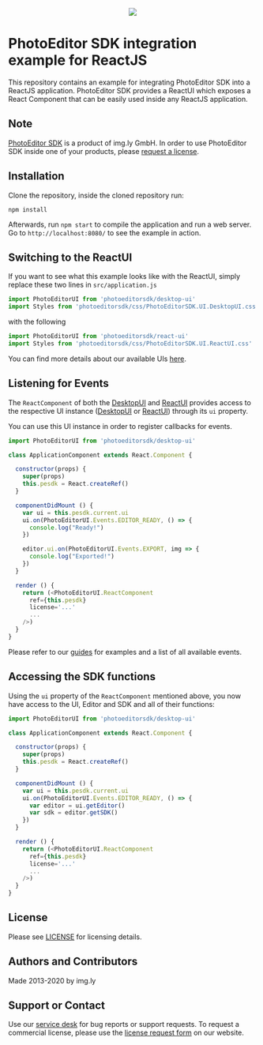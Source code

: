 <p align="center">
  <img src="http://static.photoeditorsdk.com/logo.png" />
</p>

# PhotoEditor SDK integration example for ReactJS

This repository contains an example for integrating PhotoEditor SDK into a ReactJS application.
PhotoEditor SDK provides a ReactUI which exposes a React Component that can be easily used inside
any ReactJS application.

## Note

[PhotoEditor SDK](https://www.photoeditorsdk.com/?utm_campaign=Projects&utm_source=Github&utm_medium=Side_Projects&utm_content=React-Demo)
is a product of img.ly GmbH. In order to use PhotoEditor SDK inside one of your products, please
[request a license](https://account.photoeditorsdk.com/pricing/?utm_campaign=Projects&utm_source=Github&utm_medium=Side_Projects&utm_content=React-Demo).

## Installation

Clone the repository, inside the cloned repository run:

`npm install`

Afterwards, run `npm start` to compile the application and run a web server. Go to
`http://localhost:8080/` to see the example in action.

## Switching to the ReactUI

If you want to see what this example looks like with the ReactUI, simply replace these two lines in `src/application.js`

```javascript
import PhotoEditorUI from 'photoeditorsdk/desktop-ui'
import Styles from 'photoeditorsdk/css/PhotoEditorSDK.UI.DesktopUI.css'
```

with the following

```javascript
import PhotoEditorUI from 'photoeditorsdk/react-ui'
import Styles from 'photoeditorsdk/css/PhotoEditorSDK.UI.ReactUI.css'
```

You can find more details about our available UIs [here](https://docs.photoeditorsdk.com/guides/html5/v4/introduction/ui).

## Listening for Events

The `ReactComponent` of both the [DesktopUI](https://docs.photoeditorsdk.com/apidocs/html5/v4/PhotoEditorSDK.UI.DesktopUI.ReactComponent.html) and [ReactUI](https://docs.photoeditorsdk.com/apidocs/html5/v4/PhotoEditorSDK.UI.ReactUI.ReactComponent.html) provides access to the respective UI instance ([DesktopUI](https://docs.photoeditorsdk.com/apidocs/html5/v4/PhotoEditorSDK.UI.DesktopUI.html) or [ReactUI](https://docs.photoeditorsdk.com/apidocs/html5/v4/PhotoEditorSDK.UI.ReactUI.html)) through its `ui` property. 

You can use this UI instance in order to register callbacks for events.

```javascript
import PhotoEditorUI from 'photoeditorsdk/desktop-ui'

class ApplicationComponent extends React.Component {

  constructor(props) {
    super(props)
    this.pesdk = React.createRef()
  }

  componentDidMount () {
    var ui = this.pesdk.current.ui
    ui.on(PhotoEditorUI.Events.EDITOR_READY, () => {
      console.log("Ready!")
    })

    editor.ui.on(PhotoEditorUI.Events.EXPORT, img => {
      console.log("Exported!")
    })
  }

  render () {
    return (<PhotoEditorUI.ReactComponent
      ref={this.pesdk}
      license='...'
      ...
    />)
  }
}
```

Please refer to our [guides](https://docs.photoeditorsdk.com/guides/html5/v4/concepts/events) for examples and a list of all available events.

## Accessing the SDK functions

Using the `ui` property of the `ReactComponent` mentioned above, you now have access to the UI, Editor and SDK and all of their functions:

```javascript
import PhotoEditorUI from 'photoeditorsdk/desktop-ui'

class ApplicationComponent extends React.Component {

  constructor(props) {
    super(props)
    this.pesdk = React.createRef()
  }

  componentDidMount () {
    var ui = this.pesdk.current.ui
    ui.on(PhotoEditorUI.Events.EDITOR_READY, () => {
      var editor = ui.getEditor()
      var sdk = editor.getSDK()
    })
  }

  render () {
    return (<PhotoEditorUI.ReactComponent
      ref={this.pesdk}
      license='...'
      ...
    />)
  }
}
```





## License

Please see [LICENSE](https://github.com/imgly/pesdk-html5-react/blob/master/LICENSE.md) for licensing details.

## Authors and Contributors

Made 2013-2020 by img.ly

## Support or Contact

Use our [service desk](http://support.photoeditorsdk.com) for bug reports or support requests. To request a commercial license, please use the [license request form](https://account.photoeditorsdk.com/pricing/?utm_campaign=Projects&utm_source=Github&utm_medium=Side_Projects&utm_content=React-Demo) on our website.

